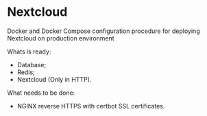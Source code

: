 # Nextcloud
Docker and Docker Compose configuration procedure for deploying Nextcloud on production environment

Whats is ready:
- Database;
- Redis;
- Nextcloud (Only in HTTP).

What needs to be done:
- NGINX reverse HTTPS with certbot SSL certificates.
